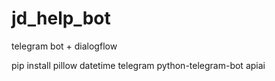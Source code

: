 # jd_help_bot
telegram bot + dialogflow

pip install pillow datetime telegram python-telegram-bot apiai
